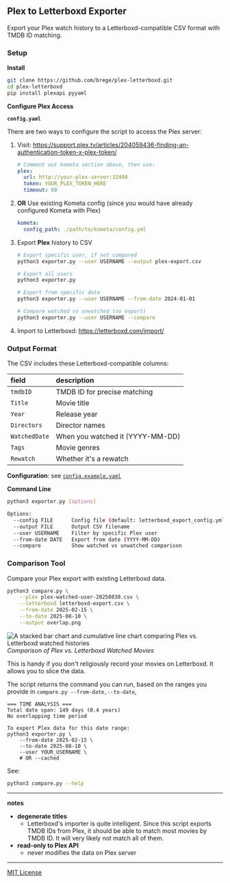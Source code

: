 ## Plex to Letterboxd Exporter

Export your Plex watch history to a Letterboxd-compatible CSV format with TMDB ID matching.

### Setup

**Install**
``` bash
git clone https://github.com/brege/plex-letterboxd.git
cd plex-letterboxd
pip install plexapi pyyaml
```

**Configure Plex Access**

**`config.yaml`**

There are two ways to configure the script to access the Plex server: 

1. Visit: https://support.plex.tv/articles/204059436-finding-an-authentication-token-x-plex-token/

   ``` yaml
   # Comment out kometa section above, then use:
   plex:
     url: http://your-plex-server:32400
     token: YOUR_PLEX_TOKEN_HERE
     timeout: 60
   ```

2. **OR** Use existing Kometa config (since you would have already configured Kometa with Plex)
   ``` yaml
   kometa:
     config_path: ./path/to/kometa/config.yml
   ```

3. Export **Plex** history to CSV

   ``` bash
   # Export specific user, if not compared
   python3 exporter.py --user USERNAME --output plex-export.csv

   # Export all users  
   python3 exporter.py

   # Export from specific date
   python3 exporter.py --user USERNAME --from-date 2024-01-01

   # Compare watched vs unwatched (no export)
   python3 exporter.py --user USERNAME --compare
   ```

4. Import to Letterboxd: https://letterboxd.com/import/

### Output Format

The CSV includes these Letterboxd-compatible columns:

| field         | description                        |
|:------------- |:---------------------------------- |
| `tmdbID`      | TMDB ID for precise matching       |
| `Title`       | Movie title                        |
| `Year`        | Release year                       |
| `Directors`   | Director names                     |
| `WatchedDate` | When you watched it (YYYY-MM-DD)   |
| `Tags`        | Movie genres                       |
| `Rewatch`     | Whether it's a rewatch             |


**Configuration**: see [`config.example.yaml`](config.example.yaml)

**Command Line**
``` bash
python3 exporter.py [options]

Options:
  --config FILE      Config file (default: letterboxd_export_config.yml)
  --output FILE      Output CSV filename
  --user USERNAME    Filter by specific Plex user
  --from-date DATE   Export from date (YYYY-MM-DD)
  --compare          Show watched vs unwatched comparison
```

### Comparison Tool

Compare your Plex export with existing Letterboxd data.
``` bash
python3 compare.py \
    --plex plex-watched-user-20250830.csv \
    --letterboxd letterboxd-export.csv \
    --from-date 2025-02-15 \
    --to-date 2025-08-10 \
    --output overlap.png
```

![A stacked bar chart and cumulative line chart comparing Plex vs. Letterboxd watched histories](./compare.png)
*Comparison of Plex vs. Letterboxd Watched Movies*

This is handy if you don't religiously record your movies on Letterboxd. It allows you to slice the data.

The script returns the command you can run, based on the ranges you provide in
`compare.py --from-date,--to-date`,
``` text
=== TIME ANALYSIS ===
Total date span: 149 days (0.4 years)
No overlapping time period

To export Plex data for this date range:
python3 exporter.py \
    --from-date 2025-02-15 \
    --to-date 2025-08-10 \
    --user YOUR_USERNAME \
    # OR --cached
```
See:
``` bash
python3 compare.py --help
```

---

**notes**
- **degenerate titles**
  - Letterboxd's importer is quite intelligent. Since this script exports TMDB IDs from Plex, it should be able to match most movies by TMDB ID. It will very likely not match all of them.
- **read-only to Plex API**
  - never modifies the data on Plex server

---

[MIT License](LICENSE)
